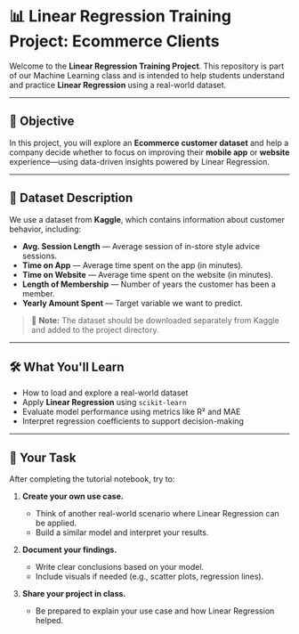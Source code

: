 # 📊 Linear Regression Training Project: Ecommerce Clients

Welcome to the **Linear Regression Training Project**. This repository is part of our Machine Learning class and is intended to help students understand and practice **Linear Regression** using a real-world dataset.

---

## 🧠 Objective

In this project, you will explore an **Ecommerce customer dataset** and help a company decide whether to focus on improving their **mobile app** or **website** experience—using data-driven insights powered by Linear Regression.

---

## 📁 Dataset Description

We use a dataset from **Kaggle**, which contains information about customer behavior, including:

- **Avg. Session Length** — Average session of in-store style advice sessions.
- **Time on App** — Average time spent on the app (in minutes).
- **Time on Website** — Average time spent on the website (in minutes).
- **Length of Membership** — Number of years the customer has been a member.
- **Yearly Amount Spent** — Target variable we want to predict.

> 📌 **Note:** The dataset should be downloaded separately from Kaggle and added to the project directory.

---

## 🛠️ What You'll Learn

- How to load and explore a real-world dataset
- Apply **Linear Regression** using `scikit-learn`
- Evaluate model performance using metrics like R² and MAE
- Interpret regression coefficients to support decision-making

---

## 🧪 Your Task

After completing the tutorial notebook, try to:

1. **Create your own use case.**
   - Think of another real-world scenario where Linear Regression can be applied.
   - Build a similar model and interpret your results.

2. **Document your findings.**
   - Write clear conclusions based on your model.
   - Include visuals if needed (e.g., scatter plots, regression lines).

3. **Share your project in class.**
   - Be prepared to explain your use case and how Linear Regression helped.
